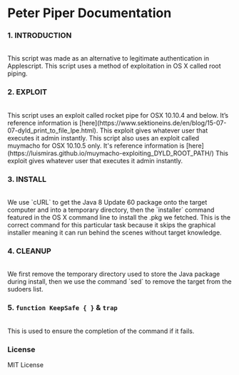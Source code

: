 # Peter Piper Documentation

### 1. INTRODUCTION
<br>
This script was made as an alternative to legitimate authentication in Applescript. This script uses a method of exploitation in OS X called root piping.

<br>

### 2. EXPLOIT
<br>
This script uses an exploit called rocket pipe for OSX 10.10.4 and below. It’s reference information is [here](https://www.sektioneins.de/en/blog/15-07-07-dyld_print_to_file_lpe.html).
This exploit gives whatever user that executes it admin instantly.
This script also uses an exploit called muymacho for OSX 10.10.5 only. It's reference information is [here] (https://luismiras.github.io/muymacho-exploiting_DYLD_ROOT_PATH/)
This exploit gives whatever user that executes it admin instantly.

<br>

### 3. INSTALL
<br>
We use `cURL` to get the Java 8 Update 60 package onto the target computer and into a temporary directory, then the `installer` command featured in the OS X command line to install the .pkg we fetched. This is the correct command for this particular task because it skips the graphical installer meaning it can run behind the scenes without target knowledge.

<br>

### 4. CLEANUP
<br>
We first remove the temporary directory used to store the Java package during install, then we use the command `sed` to remove the target from the sudoers list.

<br>

### 5. `function KeepSafe { }` & `trap`
<br>
This is used to ensure the completion of the command if it fails.


### License
MIT License
